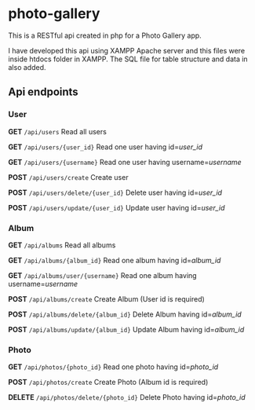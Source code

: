 # photo-gallery

This is a RESTful api created in php for a Photo Gallery app.

I have developed this api using XAMPP Apache server and this files were inside htdocs folder in XAMPP.
The SQL file for table structure and data in also added.

## Api endpoints

### User

__GET__ `/api/users` Read all users

__GET__ `/api/users/{user_id}` Read one user having id=*user_id*

__GET__ `/api/users/{username}` Read one user having username=*username*

__POST__ `/api/users/create` Create user

__POST__ `/api/users/delete/{user_id}` Delete user having id=*user_id*

__POST__ `/api/users/update/{user_id}` Update user having id=*user_id*


### Album

__GET__ `/api/albums` Read all albums

__GET__ `/api/albums/{album_id}` Read one album having id=*album_id*

__GET__ `/api/albums/user/{username}` Read one album having username=*username*

__POST__ `/api/albums/create` Create Album (User id is required)

__POST__ `/api/albums/delete/{album_id}` Delete Album having id=*album_id*

__POST__ `/api/albums/update/{album_id}` Update Album having id=*album_id*

### Photo

__GET__ `/api/photos/{photo_id}` Read one photo having id=*photo_id*

__POST__ `/api/photos/create` Create Photo (Album id is required)

__DELETE__ `/api/photos/delete/{photo_id}` Delete Photo having id=*photo_id*


